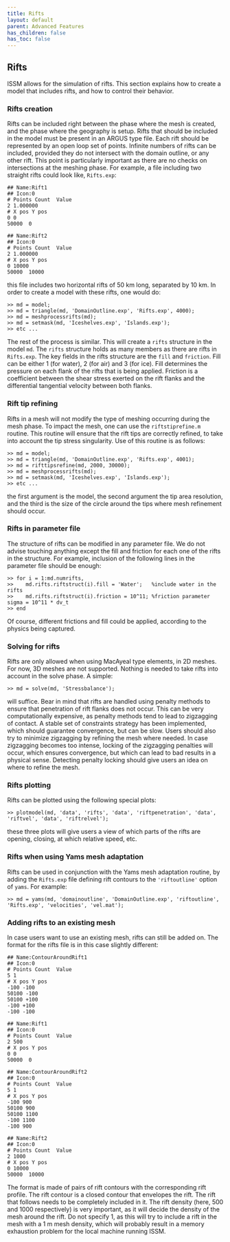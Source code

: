 ```yaml
---
title: Rifts
layout: default
parent: Advanced Features
has_children: false
has_toc: false
---
```


## Rifts
ISSM allows for the simulation of rifts. This section explains how to create a model that includes rifts, and how to control their behavior.

### Rifts creation
Rifts can be included right between the phase where the mesh is created, and the phase where the geography is setup. Rifts that should be included in the model must be present in an ARGUS type file. Each rift should be represented by an open loop set of points. Infinite numbers of rifts can be included, provided they do not intersect with the domain outline, or any other rift. This point is particularly important as there are no checks on intersections at the meshing phase. For example, a file including two straight rifts could look like, `Rifts.exp`:
````
## Name:Rift1
## Icon:0
# Points Count  Value
2 1.000000
# X pos Y pos
0 0
50000  0

## Name:Rift2
## Icon:0
# Points Count  Value
2 1.000000
# X pos Y pos
0 10000
50000  10000
````
this file includes two horizontal rifts of 50 km long, separated by 10 km. In order to create a
model with these rifts, one would do:
````
>> md = model;
>> md = triangle(md, 'DomainOutline.exp', 'Rifts.exp', 4000);
>> md = meshprocessrifts(md);
>> md = setmask(md, 'Iceshelves.exp', 'Islands.exp');
>> etc ...
````
The rest of the process is similar. This will create a `rifts` structure in the model `md`. The `rifts` structure holds as many members as there are rifts in `Rifts.exp`. The key fields in the rifts structure are the `fill` and `friction`. Fill can be either 1 (for water), 2 (for air) and 3 (for ice). Fill determines the pressure on each flank of the rifts that is being applied. Friction is a coefficient between the shear stress exerted on the rift flanks and the differential tangential velocity between both flanks.

### Rift tip refining
Rifts in a mesh will not modify the type of meshing occurring during the mesh phase. To impact the mesh, one can use the `riftstiprefine.m` routine. This routine will ensure that the rift tips are correctly refined, to take into account the tip stress singularity. Use of this routine is as follows:
````
>> md = model;
>> md = triangle(md, 'DomainOutline.exp', 'Rifts.exp', 4001);
>> md = rifttipsrefine(md, 2000, 30000);
>> md = meshprocessrifts(md);
>> md = setmask(md, 'Iceshelves.exp', 'Islands.exp');
>> etc ...
````
the first argument is the model, the second argument the tip area resolution, and the third is the
size of the circle around the tips where mesh refinement should occur.

### Rifts in parameter file
The structure of rifts can be modified in any parameter file. We do not advise touching anything except the fill and friction for each one of the rifts in the structure. For example, inclusion of the following lines in the parameter file should be enough:
````
>> for i = 1:md.numrifts,
>>    md.rifts.riftstruct(i).fill = 'Water';   %include water in the rifts
>>    md.rifts.riftstruct(i).friction = 10^11; %friction parameter sigma = 10^11 * dv_t
>> end
````

Of course, different frictions and fill could be applied, according to the physics being captured.

### Solving for rifts
Rifts are only allowed when using MacAyeal type elements, in 2D meshes. For now, 3D meshes are not supported. Nothing is needed to take rifts into account in the solve phase. A simple:
````
>> md = solve(md, 'Stressbalance');
````
will suffice. Bear in mind that rifts are handled using penalty methods to ensure that penetration of rift flanks does not occur. This can be very computationally expensive, as penalty methods tend to lead to zigzagging of contact. A stable set of constraints strategy has been implemented, which should guarantee convergence, but can be slow. Users should also try to minimize zigzagging by refining the mesh where needed. In case zigzagging becomes too intense, locking of the zigzagging penalties will occur, which ensures convergence, but which can lead to bad results in a physical sense. Detecting penalty locking should give users an idea on where to refine the mesh.

### Rifts plotting
Rifts can be plotted using the following special plots:
````
>> plotmodel(md, 'data', 'rifts', 'data', 'riftpenetration', 'data', 'riftvel', 'data', 'riftrelvel');
````
these three plots will give users a view of which parts of the rifts are opening, closing, at which relative speed, etc.

### Rifts when using Yams mesh adaptation
Rifts can be used in conjunction with the Yams mesh adaptation routine, by adding the `Rifts.exp` file defining rift contours to the `'riftoutline'` option of `yams`. For example:
````
>> md = yams(md, 'domainoutline', 'DomainOutline.exp', 'riftoutline', 'Rifts.exp', 'velocities', 'vel.mat');
````

### Adding rifts to an existing mesh
In case users want to use an existing mesh, rifts can still be added on. The format for the rifts file is in this case slightly different:
````
## Name:ContourAroundRift1
## Icon:0
# Points Count  Value
5 1
# X pos Y pos
-100 -100
50100 -100
50100 +100
-100 +100
-100 -100

## Name:Rift1
## Icon:0
# Points Count  Value
2 500
# X pos Y pos
0 0
50000  0

## Name:ContourAroundRift2
## Icon:0
# Points Count  Value
5 1
# X pos Y pos
-100 900
50100 900
50100 1100
-100 1100
-100 900

## Name:Rift2
## Icon:0
# Points Count  Value
2 1000
# X pos Y pos
0 10000
50000  10000
````

The format is made of pairs of rift contours with the corresponding rift profile. The rift contour is a closed contour that envelopes the rift. The rift that follows needs to be completely included in it. The rift density (here, 500 and 1000 respectively) is very important, as it will decide the density of the mesh around the rift. Do not specify 1, as this will try to include a rift in the mesh with a 1 m mesh density, which will probably result in a memory exhaustion problem for the local machine running ISSM.


